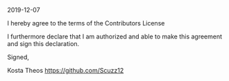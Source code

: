 2019-12-07

I hereby agree to the terms of the Contributors License

I furthermore declare that I am authorized and able to make this
agreement and sign this declaration.

Signed,

Kosta Theos
https://github.com/Scuzz12
